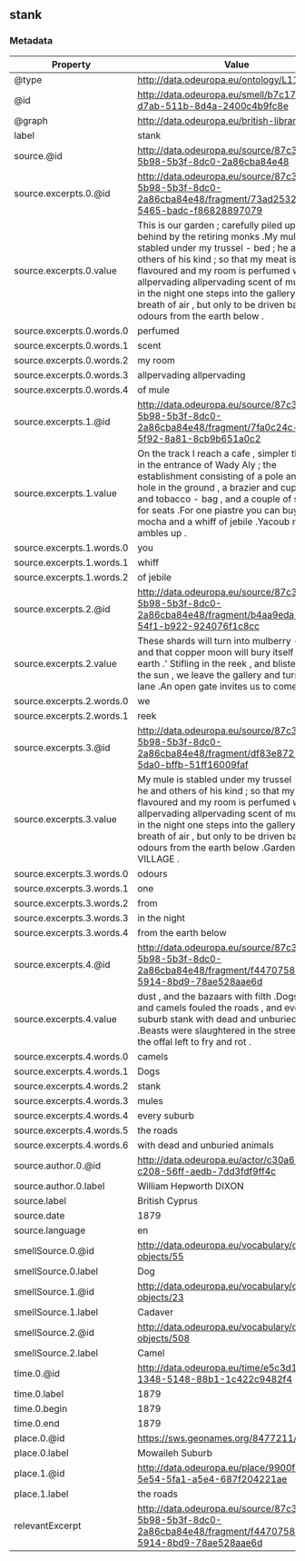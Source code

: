 ## stank

### Metadata

| Property | Value |
| -------- | ----- |
| @type | http://data.odeuropa.eu/ontology/L11_Smell |
| @id | http://data.odeuropa.eu/smell/b7c175f9-d7ab-511b-8d4a-2400c4b9fc8e |
| @graph | http://data.odeuropa.eu/british-library |
| label | stank |
| source.@id | http://data.odeuropa.eu/source/87c37a9c-5b98-5b3f-8dc0-2a86cba84e48 |
| source.excerpts.0.@id | http://data.odeuropa.eu/source/87c37a9c-5b98-5b3f-8dc0-2a86cba84e48/fragment/73ad2532-0660-5465-badc-f86828897079 |
| source.excerpts.0.value | This is our garden ; carefully piled up and left behind by the retiring monks .My mule is stabled under my trussel - bed ; he and others of his kind ; so that my meat is flavoured and my room is perfumed with an allpervading allpervading scent of mule .Often in the night one steps into the gallery for a breath of air , but only to be driven back by odours from the earth below . |
| source.excerpts.0.words.0 | perfumed |
| source.excerpts.0.words.1 | scent |
| source.excerpts.0.words.2 | my room |
| source.excerpts.0.words.3 | allpervading allpervading |
| source.excerpts.0.words.4 | of mule |
| source.excerpts.1.@id | http://data.odeuropa.eu/source/87c37a9c-5b98-5b3f-8dc0-2a86cba84e48/fragment/7fa0c24c-c3f8-5f92-8a81-8cb9b651a0c2 |
| source.excerpts.1.value | On the track I reach a cafe , simpler than that in the entrance of Wady Aly ; the establishment consisting of a pole and mat , a hole in the ground , a brazier and cup , a pipe and tobacco - bag , and a couple of stones for seats .For one piastre you can buy a cup of mocha and a whiff of jebile .Yacoub now ambles up . |
| source.excerpts.1.words.0 | you |
| source.excerpts.1.words.1 | whiff |
| source.excerpts.1.words.2 | of jebile |
| source.excerpts.2.@id | http://data.odeuropa.eu/source/87c37a9c-5b98-5b3f-8dc0-2a86cba84e48/fragment/b4aa9eda-d8dd-54f1-b922-924076f1c8cc |
| source.excerpts.2.value | These shards will turn into mulberry - trees , and that copper moon will bury itself in the earth .' Stifling in the reek , and blistering in the sun , we leave the gallery and turn into the lane .An open gate invites us to come in . |
| source.excerpts.2.words.0 | we |
| source.excerpts.2.words.1 | reek |
| source.excerpts.3.@id | http://data.odeuropa.eu/source/87c37a9c-5b98-5b3f-8dc0-2a86cba84e48/fragment/df83e872-af15-5da0-bffb-51ff16009faf |
| source.excerpts.3.value | My mule is stabled under my trussel - bed ; he and others of his kind ; so that my meat is flavoured and my room is perfumed with an allpervading allpervading scent of mule .Often in the night one steps into the gallery for a breath of air , but only to be driven back by odours from the earth below .Garden ! OUR VILLAGE . |
| source.excerpts.3.words.0 | odours |
| source.excerpts.3.words.1 | one |
| source.excerpts.3.words.2 | from |
| source.excerpts.3.words.3 | in the night |
| source.excerpts.3.words.4 | from the earth below |
| source.excerpts.4.@id | http://data.odeuropa.eu/source/87c37a9c-5b98-5b3f-8dc0-2a86cba84e48/fragment/f4470758-d424-5914-8bd9-78ae528aae6d |
| source.excerpts.4.value | dust , and the bazaars with filth .Dogs , mules and camels fouled the roads , and every suburb stank with dead and unburied animals .Beasts were slaughtered in the street , and the offal left to fry and rot . |
| source.excerpts.4.words.0 | camels |
| source.excerpts.4.words.1 | Dogs |
| source.excerpts.4.words.2 | stank |
| source.excerpts.4.words.3 | mules |
| source.excerpts.4.words.4 | every suburb |
| source.excerpts.4.words.5 | the roads |
| source.excerpts.4.words.6 | with dead and unburied animals |
| source.author.0.@id | http://data.odeuropa.eu/actor/c30a6142-c208-56ff-aedb-7dd3fdf9ff4c |
| source.author.0.label | William Hepworth DIXON |
| source.label | British Cyprus |
| source.date | 1879 |
| source.language | en |
| smellSource.0.@id | http://data.odeuropa.eu/vocabulary/olfactory-objects/55 |
| smellSource.0.label | Dog |
| smellSource.1.@id | http://data.odeuropa.eu/vocabulary/olfactory-objects/23 |
| smellSource.1.label | Cadaver |
| smellSource.2.@id | http://data.odeuropa.eu/vocabulary/olfactory-objects/508 |
| smellSource.2.label | Camel |
| time.0.@id | http://data.odeuropa.eu/time/e5c3d1f1-1348-5148-88b1-1c422c9482f4 |
| time.0.label | 1879 |
| time.0.begin | 1879 |
| time.0.end | 1879 |
| place.0.@id | https://sws.geonames.org/8477211/ |
| place.0.label | Mowaileh Suburb |
| place.1.@id | http://data.odeuropa.eu/place/9900f656-5e54-5fa1-a5e4-687f204221ae |
| place.1.label | the roads |
| relevantExcerpt | http://data.odeuropa.eu/source/87c37a9c-5b98-5b3f-8dc0-2a86cba84e48/fragment/f4470758-d424-5914-8bd9-78ae528aae6d |
